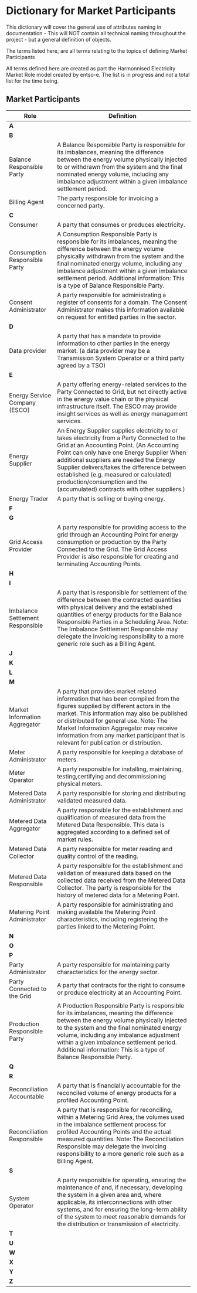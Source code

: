 # **Dictionary for Market Participants**

This dictionary will cover the general use of attributes naming in documentation - This will NOT contain all technical naming throughout the project - but a general definition of objects.

The terms listed here, are all terms relating to the topics of defining Market Participants

All terms defined here are created as part the Harmonnised Electricity Market Role model created by entso-e. The list is in progress and not a total list for the time being.

## **Market Participants**

| Role   | Definition    |
|----------|-------------|
| **A** |   |
| **B** |   |
| Balance Responsible Party | A   Balance   Responsible   Party   is   responsible   for   its imbalances,  meaning  the  difference  between  the  energy volume  physically  injected  to  or  withdrawn  from  the system and the final nominated energy volume, including any   imbalance   adjustment   within   a   given   imbalance settlement period.|
| Billing Agent | The party responsible for invoicing a concerned party.  |
| **C** |   |
| Consumer |A party that consumes or produces electricity. |
| Consumption Responsible Party |  A Consumption Responsible Party is responsible for its imbalances, meaning the difference between the energy volume physically withdrawn from the system and the final nominated energy volume, including any imbalance adjustment within a given imbalance settlement period. Additional information: This is a type of Balance Responsible Party. |
| Consent Administrator | A party responsible for administrating a register of consents for a domain. The Consent Administrator makes this information available on request for entitled parties in the sector.  |
| **D** |   |
| Data provider | A party that has a mandate to provide information to other parties in the energy market. (a data provider may be a Transmission System Operator or a third party agreed by a TSO)  |
| **E** |   |
| Energy Service Company (ESCO) |  A party offering energy-related services to the Party Connected to Grid, but not directly active in the energy value chain or the physical infrastructure itself. The ESCO may provide insight services as well as energy management services. |
| Energy Supplier|  An Energy Supplier supplies electricity to or takes electricity from a Party Connected to the Grid at an Accounting Point. (An Accounting Point can only have one Energy Supplier When additional suppliers are needed the Energy Supplier delivers/takes the difference between established (e.g. measured or calculated) production/consumption and the (accumulated) contracts with other suppliers.)|
| Energy Trader | A party that is selling or buying energy.  |
| **F** |   |
| **G** |   |
| Grid Access Provider |  A party responsible for providing access to the grid through an Accounting Point for energy consumption or production by the Party Connected to the Grid. The Grid Access Provider is also responsible for creating and terminating Accounting Points. |
| **H** |   |
| **I** |   |
| Imbalance Settlement Responsible | A party that is responsible for settlement of the difference between the contracted quantities with physical delivery and the established quantities of energy products for the Balance Responsible Parties in a Scheduling Area. Note: The Imbalance Settlement Responsible may delegate the invoicing responsibility to a more generic role such as a Billing Agent.  |
| **J** |   |
| **K** |   |
| **L** |   |
| **M** |   |
| Market Information Aggregator |  A party that provides market related information that has been compiled from the figures supplied by different actors in the market. This information may also be published or distributed for general use. Note: The Market Information Aggregator may receive information from any market participant that is relevant for publication or distribution. |
| Meter Administrator |  A party responsible for keeping a database of meters. |
| Meter Operator  |  A party responsible for installing, maintaining, testing,certifying and decommissioning physical meters. |
| Metered Data Administrator | A party responsible for storing and distributing validated measured data.  |
| Metered Data Aggregator | A party responsible for the establishment and qualification of measured data from the Metered Data Responsible. This data is aggregated according to a defined set of market rules.  |
| Metered Data Collector | A party responsible for meter reading and quality control of the reading.  |
| Metered Data Responsible |  A party responsible for the establishment and validation of measured data based on the collected data received from the Metered Data Collector. The party is responsible for the history of metered data for a Metering Point. |
| Metering Point Administrator |  A party responsible for administrating and making available the Metering Point characteristics, including registering the parties linked to the Metering Point. |
| **N** |   |
| **O** |   |
| **P** |   |
| Party Administrator | A party responsible for maintaining party characteristics for the energy sector.  |
| Party Connected to the Grid | A party that contracts for the right to consume or produce electricity at an Accounting Point.  |
| Production Responsible Party | A Production Responsible Party is responsible for its imbalances, meaning the difference between the energy volume physically injected to the system and the final nominated energy volume, including any imbalance adjustment within a given imbalance settlement period. Additional information: This is a type of Balance Responsible Party.  |
| **Q** |   |
| **R** |   |
| Reconciliation Accountable | A party that is financially accountable for the reconciled volume of energy products for a profiled Accounting Point.  |
| Reconciliation Responsible | A party that is responsible for reconciling, within a Metering Grid Area, the volumes used in the imbalance settlement process for profiled Accounting Points and the actual measured quantities. Note: The Reconciliation Responsible may delegate the invoicing responsibility to a more generic role such as a Billing Agent.  |
| **S** |   |
| System Operator |  A party responsible for operating, ensuring the maintenance of and, if necessary, developing the system in a given area and, where applicable, its interconnections with other systems, and for ensuring the long-term ability of the system to meet reasonable demands for the distribution or transmission of electricity. |
| **T** |   |
| **U** |   |
| **W** |   |
| **X** |   |
| **Y** |   |
| **Z** |   |
